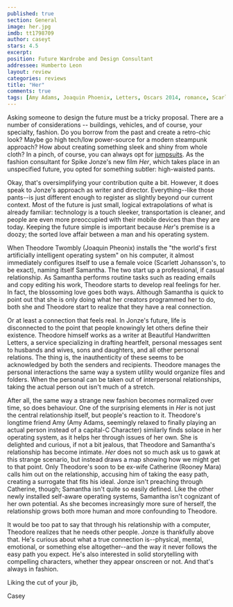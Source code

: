```yaml
---
published: true
section: General
image: her.jpg
imdb: tt1798709
author: caseyt 
stars: 4.5
excerpt: 
position: Future Wardrobe and Design Consultant
addressee: Humberto Leon
layout: review
categories: reviews
title: "Her"
comments: true
tags: [Amy Adams, Joaquin Phoenix, Letters, Oscars 2014, romance, Scarlett Johansson, science fiction, Spike Jonze]
---
```


Asking someone to design the future must be a tricky proposal. There are a number of considerations -- buildings, vehicles, and of course, your specialty, fashion. Do you borrow from the past and create a retro-chic look? Maybe go high tech/low power-source for a modern steampunk approach? How about creating something sleek and shiny from whole cloth? In a pinch, of course, you can always opt for [jumpsuits][1]. As the fashion consultant for Spike Jonze's new film _Her_, which takes place in an unspecified future, you opted for something subtler: high-waisted pants.

   [1]: http://images.amcnetworks.com/blogs.amctv.com/wp-content/uploads/2009/04/Logans_Run_560x330_MSDLORU_EC004_H.jpg

Okay, that's oversimplifying your contribution quite a bit. However, it does speak to Jonze's approach as writer and director. Everything--like those pants--is just different enough to register as slightly beyond our current context. Most of the future is just small, logical extrapolations of what is already familiar: technology is a touch sleeker, transportation is cleaner, and people are even more preoccupied with their mobile devices than they are today. Keeping the future simple is important because _Her_'s premise is a doozy; the sorted love affair between a man and his operating system.

When Theodore Twombly (Joaquin Pheonix) installs the "the world's first artificially intelligent operating system" on his computer, it almost immediately configures itself to use a female voice (Scarlett Johansson's, to be exact), naming itself Samantha. The two start up a professional, if casual relationship. As Samantha performs routine tasks such as reading emails and copy editing his work, Theodore starts to develop real feelings for her. In fact, the blossoming love goes both ways. Although Samantha is quick to point out that she is only doing what her creators programmed her to do, both she and Theodore start to realize that they have a real connection.

Or at least a connection that feels real. In Jonze's future, life is disconnected to the point that people knowingly let others define their existence. Theodore himself works as a writer at Beautiful Handwritten Letters, a service specializing in drafting heartfelt, personal messages sent to husbands and wives, sons and daughters, and all other personal relations. The thing is, the inauthenticity of these seems to be acknowledged by both the senders and recipients. Theodore manages the personal interactions the same way a system utility would organize files and folders. When the personal can be taken out of interpersonal relationships, taking the actual person out isn't much of a stretch.

After all, the same way a strange new fashion becomes normalized over time, so does behaviour. One of the surprising elements in _Her_ is not just the central relationship itself, but people's reaction to it. Theodore's longtime friend Amy (Amy Adams, seemingly relaxed to finally playing an actual person instead of a capital-C Character) similarly finds solace in her operating system, as it helps her through issues of her own. She is delighted and curious, if not a bit jealous, that Theodore and Samantha's relationship has become intimate. _Her_ does not so much ask us to gawk at this strange scenario, but instead draws a map showing how we might get to that point. Only Theodore's soon to be ex-wife Catherine (Rooney Mara) calls him out on the relationship, accusing him of taking the easy path, creating a surrogate that fits his ideal. Jonze isn't preaching through Catherine, though; Samantha isn't quite so easily defined. Like the other newly installed self-aware operating systems, Samantha isn't cognizant of her own potential. As she becomes increasingly more sure of herself, the relationship grows both more human and more confounding to Theodore.

It would be too pat to say that through his relationship with a computer, Theodore realizes that he needs other people. Jonze is thankfully above that. He's curious about what a true connection is--physical, mental, emotional, or something else altogether--and the way it never follows the easy path you expect. He's also interested in solid storytelling with compelling characters, whether they appear onscreen or not. And that's always in fashion.

Liking the cut of your jib,

Casey